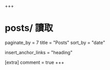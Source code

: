 +++
# posts/ 讀取
paginate_by = 7
title = "Posts"
sort_by = "date"

insert_anchor_links = "heading"

[extra]
comment = true
+++

